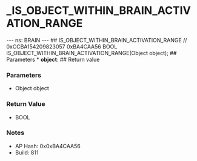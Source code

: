 # _IS_OBJECT_WITHIN_BRAIN_ACTIVATION_RANGE

--- ns: BRAIN --- ## IS_OBJECT_WITHIN_BRAIN_ACTIVATION_RANGE  // 0xCCBA154209823057 0xBA4CAA56 BOOL IS_OBJECT_WITHIN_BRAIN_ACTIVATION_RANGE(Object object);   ## Parameters * **object**:  ## Return value

### Parameters
* Object object

### Return Value
* BOOL

### Notes
* AP Hash: 0x0xBA4CAA56
* Build: 811

